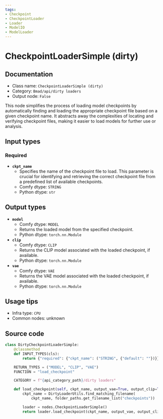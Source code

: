 ```yaml
---
tags:
- Checkpoint
- CheckpointLoader
- Loader
- ModelIO
- ModelLoader
---
```


# CheckpointLoaderSimple (dirty)
## Documentation
- Class name: `CheckpointLoaderSimple (dirty)`
- Category: `Bmad/api/dirty loaders`
- Output node: `False`

This node simplifies the process of loading model checkpoints by automatically finding and loading the appropriate checkpoint file based on a given checkpoint name. It abstracts away the complexities of locating and verifying checkpoint files, making it easier to load models for further use or analysis.
## Input types
### Required
- **`ckpt_name`**
    - Specifies the name of the checkpoint file to load. This parameter is crucial for identifying and retrieving the correct checkpoint file from a predefined list of available checkpoints.
    - Comfy dtype: `STRING`
    - Python dtype: `str`
## Output types
- **`model`**
    - Comfy dtype: `MODEL`
    - Returns the loaded model from the specified checkpoint.
    - Python dtype: `torch.nn.Module`
- **`clip`**
    - Comfy dtype: `CLIP`
    - Returns the CLIP model associated with the loaded checkpoint, if available.
    - Python dtype: `torch.nn.Module`
- **`vae`**
    - Comfy dtype: `VAE`
    - Returns the VAE model associated with the loaded checkpoint, if available.
    - Python dtype: `torch.nn.Module`
## Usage tips
- Infra type: `CPU`
- Common nodes: unknown


## Source code
```python
class DirtyCheckpointLoaderSimple:
    @classmethod
    def INPUT_TYPES(cls):
        return {"required": {"ckpt_name": ("STRING", {"default": ""})}}

    RETURN_TYPES = ("MODEL", "CLIP", "VAE")
    FUNCTION = "load_checkpoint"

    CATEGORY = f"{api_category_path}/dirty loaders"

    def load_checkpoint(self, ckpt_name, output_vae=True, output_clip=True):
        ckpt_name = DirtyLoaderUtils.find_matching_filename(
            ckpt_name, folder_paths.get_filename_list("checkpoints"))

        loader = nodes.CheckpointLoaderSimple()
        return loader.load_checkpoint(ckpt_name, output_vae, output_clip)

```
